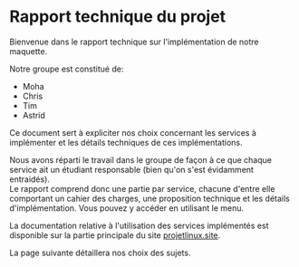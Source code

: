 # Rapport technique du projet

Bienvenue dans le rapport technique sur l'implémentation de notre maquette.

Notre groupe est constitué de:

 - Moha
 - Chris
 - Tim
 - Astrid

Ce document sert à expliciter nos choix concernant les services à implémenter et les détails techniques de ces implémentations.

Nous avons réparti le travail dans le groupe de façon à ce que chaque service ait un étudiant responsable (bien qu'on s'est évidamment entraidés).<br>
Le rapport comprend donc une partie par service, chacune d'entre elle comportant un cahier des charges, une proposition technique et les détails d'implémentation.
Vous pouvez y accéder en utilisant le menu.

La documentation relative à l'utilisation des services implémentés est disponible sur la partie principale du site [projetlinux.site](http://projetlinux.site).

La page suivante détaillera nos choix des sujets.
